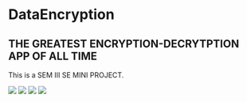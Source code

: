 # DataEncryption
## THE GREATEST ENCRYPTION-DECRYTPTION APP OF ALL TIME
This is a SEM III SE MINI PROJECT.
<p>
  <img src="https://github.com/Didfu/DataEncryption/tree/79e0221d65267ab4c3f2624040eece96f0070e34/lib/s1.png" />
  <img src="https://github.com/Didfu/DataEncryption/tree/79e0221d65267ab4c3f2624040eece96f0070e34/lib/s2.png" />
  <img src="https://github.com/Didfu/DataEncryption/tree/79e0221d65267ab4c3f2624040eece96f0070e34/lib/s3.png" />
  <img src="https://github.com/Didfu/DataEncryption/tree/79e0221d65267ab4c3f2624040eece96f0070e34/lib/s4.png" />

</p>
